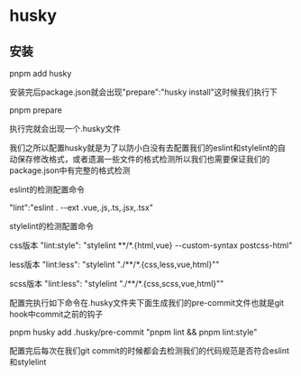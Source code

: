 # husky

## 安装

pnpm add husky

安装完后package.json就会出现"prepare":"husky install"这时候我们执行下

pnpm prepare

执行完就会出现一个.husky文件

我们之所以配置husky就是为了以防小白没有去配置我们的eslint和stylelint的自动保存修改格式，或者遗漏一些文件的格式检测所以我们也需要保证我们的package.json中有完整的格式检测

eslint的检测配置命令

"lint":"eslint . --ext .vue,.js,.ts,.jsx,.tsx"

stylelint的检测配置命令

css版本 "lint:style": "stylelint **/*.{html,vue} --custom-syntax postcss-html"

less版本 "lint:less": "stylelint \"./**/*.{css,less,vue,html}\""

scss版本  "lint:less": "stylelint \"./**/*.{css,scss,vue,html}\""

配置完执行如下命令在.husky文件夹下面生成我们的pre-commit文件也就是git hook中commit之前的钩子

pnpm husky add .husky/pre-commit "pnpm lint && pnpm lint:style"

配置完后每次在我们git commit的时候都会去检测我们的代码规范是否符合eslint和stylelint